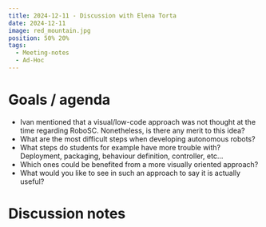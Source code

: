 ```yaml
---
title: 2024-12-11 - Discussion with Elena Torta
date: 2024-12-11
image: red_mountain.jpg
position: 50% 20%
tags:
  - Meeting-notes
  - Ad-Hoc
---
```


# Goals / agenda

- Ivan mentioned that a visual/low-code approach was not thought at the time regarding RoboSC. Nonetheless, is there any merit to this idea?
- What are the most difficult steps when developing autonomous robots?
- What steps do students for example have more trouble with? Deployment, packaging, behaviour definition, controller, etc...
- Which ones could be benefited from a more visually oriented approach?
- What would you like to see in such an approach to say it is actually useful?

# Discussion notes